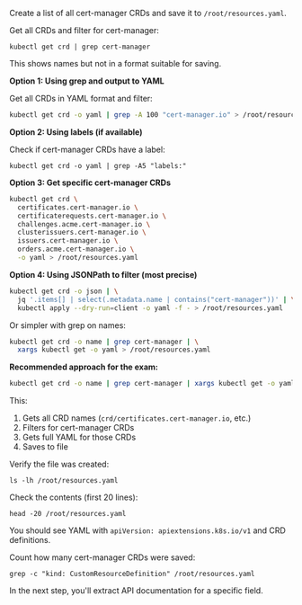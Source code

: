 Create a list of all cert-manager CRDs and save it to `/root/resources.yaml`.

Get all CRDs and filter for cert-manager:

`kubectl get crd | grep cert-manager`

This shows names but not in a format suitable for saving.

**Option 1: Using grep and output to YAML**

Get all CRDs in YAML format and filter:

```bash
kubectl get crd -o yaml | grep -A 100 "cert-manager.io" > /root/resources.yaml
```

**Option 2: Using labels (if available)**

Check if cert-manager CRDs have a label:

`kubectl get crd -o yaml | grep -A5 "labels:"`

**Option 3: Get specific cert-manager CRDs**

```bash
kubectl get crd \
  certificates.cert-manager.io \
  certificaterequests.cert-manager.io \
  challenges.acme.cert-manager.io \
  clusterissuers.cert-manager.io \
  issuers.cert-manager.io \
  orders.acme.cert-manager.io \
  -o yaml > /root/resources.yaml
```

**Option 4: Using JSONPath to filter (most precise)**

```bash
kubectl get crd -o json | \
  jq '.items[] | select(.metadata.name | contains("cert-manager"))' | \
  kubectl apply --dry-run=client -o yaml -f - > /root/resources.yaml
```

Or simpler with grep on names:

```bash
kubectl get crd -o name | grep cert-manager | \
  xargs kubectl get -o yaml > /root/resources.yaml
```

**Recommended approach for the exam:**

```bash
kubectl get crd -o name | grep cert-manager | xargs kubectl get -o yaml > /root/resources.yaml
```

This:
1. Gets all CRD names (`crd/certificates.cert-manager.io`, etc.)
2. Filters for cert-manager CRDs
3. Gets full YAML for those CRDs
4. Saves to file

Verify the file was created:

`ls -lh /root/resources.yaml`

Check the contents (first 20 lines):

`head -20 /root/resources.yaml`

You should see YAML with `apiVersion: apiextensions.k8s.io/v1` and CRD definitions.

Count how many cert-manager CRDs were saved:

`grep -c "kind: CustomResourceDefinition" /root/resources.yaml`

In the next step, you'll extract API documentation for a specific field.
